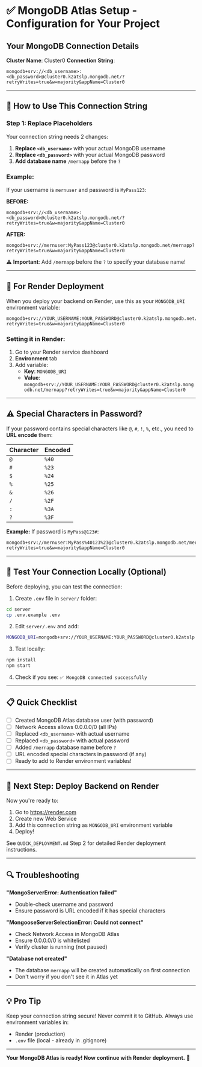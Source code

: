 # ✅ MongoDB Atlas Setup - Configuration for Your Project

## Your MongoDB Connection Details

**Cluster Name**: Cluster0
**Connection String**: 
```
mongodb+srv://<db_username>:<db_password>@cluster0.k2atslp.mongodb.net/?retryWrites=true&w=majority&appName=Cluster0
```

---

## 🔧 How to Use This Connection String

### Step 1: Replace Placeholders

Your connection string needs 2 changes:

1. **Replace `<db_username>`** with your actual MongoDB username
2. **Replace `<db_password>`** with your actual MongoDB password
3. **Add database name** `/mernapp` before the `?`

### Example:
If your username is `mernuser` and password is `MyPass123`:

**BEFORE:**
```
mongodb+srv://<db_username>:<db_password>@cluster0.k2atslp.mongodb.net/?retryWrites=true&w=majority&appName=Cluster0
```

**AFTER:**
```
mongodb+srv://mernuser:MyPass123@cluster0.k2atslp.mongodb.net/mernapp?retryWrites=true&w=majority&appName=Cluster0
```

⚠️ **Important**: Add `/mernapp` before the `?` to specify your database name!

---

## 🔐 For Render Deployment

When you deploy your backend on Render, use this as your `MONGODB_URI` environment variable:

```
mongodb+srv://YOUR_USERNAME:YOUR_PASSWORD@cluster0.k2atslp.mongodb.net/mernapp?retryWrites=true&w=majority&appName=Cluster0
```

### Setting it in Render:

1. Go to your Render service dashboard
2. **Environment** tab
3. Add variable:
   - **Key**: `MONGODB_URI`
   - **Value**: `mongodb+srv://YOUR_USERNAME:YOUR_PASSWORD@cluster0.k2atslp.mongodb.net/mernapp?retryWrites=true&w=majority&appName=Cluster0`

---

## ⚠️ Special Characters in Password?

If your password contains special characters like `@`, `#`, `!`, `%`, etc., you need to **URL encode** them:

| Character | Encoded |
|-----------|---------|
| `@` | `%40` |
| `#` | `%23` |
| `$` | `%24` |
| `%` | `%25` |
| `&` | `%26` |
| `/` | `%2F` |
| `:` | `%3A` |
| `?` | `%3F` |

**Example:** If password is `MyPass@123#`:
```
mongodb+srv://mernuser:MyPass%40123%23@cluster0.k2atslp.mongodb.net/mernapp?retryWrites=true&w=majority&appName=Cluster0
```

---

## 🧪 Test Your Connection Locally (Optional)

Before deploying, you can test the connection:

1. Create `.env` file in `server/` folder:
```bash
cd server
cp .env.example .env
```

2. Edit `server/.env` and add:
```bash
MONGODB_URI=mongodb+srv://YOUR_USERNAME:YOUR_PASSWORD@cluster0.k2atslp.mongodb.net/mernapp?retryWrites=true&w=majority&appName=Cluster0
```

3. Test locally:
```bash
npm install
npm start
```

4. Check if you see: `✅ MongoDB connected successfully`

---

## 📋 Quick Checklist

- [ ] Created MongoDB Atlas database user (with password)
- [ ] Network Access allows 0.0.0.0/0 (all IPs)
- [ ] Replaced `<db_username>` with actual username
- [ ] Replaced `<db_password>` with actual password
- [ ] Added `/mernapp` database name before `?`
- [ ] URL encoded special characters in password (if any)
- [ ] Ready to add to Render environment variables!

---

## 🚀 Next Step: Deploy Backend on Render

Now you're ready to:
1. Go to https://render.com
2. Create new Web Service
3. Add this connection string as `MONGODB_URI` environment variable
4. Deploy!

See `QUICK_DEPLOYMENT.md` Step 2 for detailed Render deployment instructions.

---

## 🔍 Troubleshooting

**"MongoServerError: Authentication failed"**
- Double-check username and password
- Ensure password is URL encoded if it has special characters

**"MongooseServerSelectionError: Could not connect"**
- Check Network Access in MongoDB Atlas
- Ensure 0.0.0.0/0 is whitelisted
- Verify cluster is running (not paused)

**"Database not created"**
- The database `mernapp` will be created automatically on first connection
- Don't worry if you don't see it in Atlas yet

---

## 💡 Pro Tip

Keep your connection string secure! Never commit it to GitHub. Always use environment variables in:
- Render (production)
- `.env` file (local - already in .gitignore)

---

**Your MongoDB Atlas is ready! Now continue with Render deployment.** 🎉
